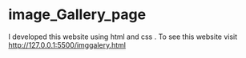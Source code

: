 # image_Gallery_page
I developed this website using html and css . To see this website visit http://127.0.0.1:5500/imggalery.html
